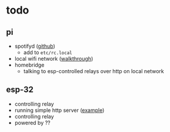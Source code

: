 # todo

## pi

- spotifyd
  ([github](https://github.com/Spotifyd/spotifyd))
  - add to `etc/rc.local`
- local wifi network
  ([walkthrough](https://learn.sparkfun.com/tutorials/setting-up-a-raspberry-pi-3-as-an-access-point/allv))
- homebridge
  - talking to esp-controlled relays over http on local network

## esp-32

- controlling relay
- running simple http server
  ([example](https://github.com/espressif/arduino-esp32/blob/master/libraries/WebServer/examples/HelloServer/HelloServer.ino))
- controlling relay
- powered by ??
